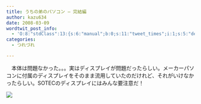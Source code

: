 ```yaml
---
title: うちの弟のパソコン — 完結編
author: kazu634
date: 2008-03-09
wordtwit_post_info:
  - 'O:8:"stdClass":13:{s:6:"manual";b:0;s:11:"tweet_times";i:1;s:5:"delay";i:0;s:7:"enabled";i:1;s:10:"separation";s:2:"60";s:7:"version";s:3:"3.7";s:14:"tweet_template";b:0;s:6:"status";i:2;s:6:"result";a:0:{}s:13:"tweet_counter";i:2;s:13:"tweet_log_ids";a:1:{i:0;i:3799;}s:9:"hash_tags";a:0:{}s:8:"accounts";a:1:{i:0;s:7:"kazu634";}}'
categories:
  - つれづれ

---
```

<div class="section">
<p>
    　本体は問題なかった。。。実はディスプレイが問題だったらしい。メーカーパソコンに付属のディスプレイをそのまま流用していたのだけれど、それがいけなかったらしい。SOTECのディスプレイにはみんな要注意だ！
</p>
  
<p>
<center>
</center>
</p>
  
<p>
<a href="http://flickr.com/photos/bruno_misseeuw/2057593809/" onclick="__gaTracker('send', 'event', 'outbound-article', 'http://flickr.com/photos/bruno_misseeuw/2057593809/', '');" title="Wireless Internet on the Beach?"><img src="http://farm3.static.flickr.com/2373/2057593809_a76eb9d005_m.jpg" /></a>
</p></p>
</div>

